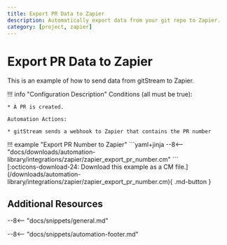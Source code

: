 ```yaml
---
title: Export PR Data to Zapier
description: Automatically export data from your git repo to Zapier.
category: [project, zapier]
---
```

# Export PR Data to Zapier

<!-- --8<-- [start:example]-->
This is an example of how to send data from gitStream to Zapier.

!!! info "Configuration Description"
    Conditions (all must be true):

    * A PR is created.

    Automation Actions:

    * gitStream sends a webhook to Zapier that contains the PR number

<div class="automationExample" markdown="1">
!!! example "Export PR Number to Zapier"
    ```yaml+jinja
    --8<-- "docs/downloads/automation-library/integrations/zapier/zapier_export_pr_number.cm"
    ```
    <div class="result" markdown>
      <span>
      [:octicons-download-24: Download this example as a CM file.](/downloads/automation-library/integrations/zapier/zapier_export_pr_number.cm){ .md-button }
      </span>
    </div>
</div>
<!-- --8<-- [end:example]-->

## Additional Resources

--8<-- "docs/snippets/general.md"

--8<-- "docs/snippets/automation-footer.md"
